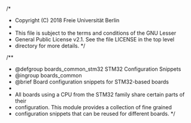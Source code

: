 /*
 * Copyright (C) 2018 Freie Universität Berlin
 *
 * This file is subject to the terms and conditions of the GNU Lesser
 * General Public License v2.1. See the file LICENSE in the top level
 * directory for more details.
 */

/**
 * @defgroup    boards_common_stm32 STM32 Configuration Snippets
 * @ingroup     boards_common
 * @brief       Board configuration snippets for STM32-based boards
 *
 * All boards using a CPU from the STM32 family share certain parts of their
 * configuration. This module provides a collection of fine grained
 * configuration snippets that can be reused for different boards.
 */
